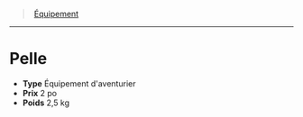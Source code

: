 ﻿---
!EquipmentItem
Type: Équipement d'aventurier
Price: 2 po
Weight: 2,5 kg
Id: equipment_hd.md#pelle
ParentLink: equipment_hd.md#Équipement
Name: Pelle
ParentName: Équipement
NameLevel: 1
Attributes:
  Name: Pelle
  Markdown: >+
    # <!--Name-->Pelle<!--/Name-->


    - **Type** <!--Type-->Équipement d'aventurier<!--/Type-->

    - **Prix** <!--Price-->2 po<!--/Price-->

    - **Poids** <!--Weight-->2,5 kg<!--/Weight-->

  Type: Équipement d'aventurier
  Price: 2 po
  Weight: 2,5 kg
AttributesDictionary: >+
  Name: Pelle

  Markdown: >+

    # <!--Name-->Pelle<!--/Name-->





    - **Type** <!--Type-->Équipement d'aventurier<!--/Type-->



    - **Prix** <!--Price-->2 po<!--/Price-->



    - **Poids** <!--Weight-->2,5 kg<!--/Weight-->



  Type: Équipement d'aventurier

  Price: 2 po

  Weight: 2,5 kg

---
> [Équipement](hd_equipment.md)

---

# Pelle

- **Type** Équipement d'aventurier
- **Prix** 2 po
- **Poids** 2,5 kg

